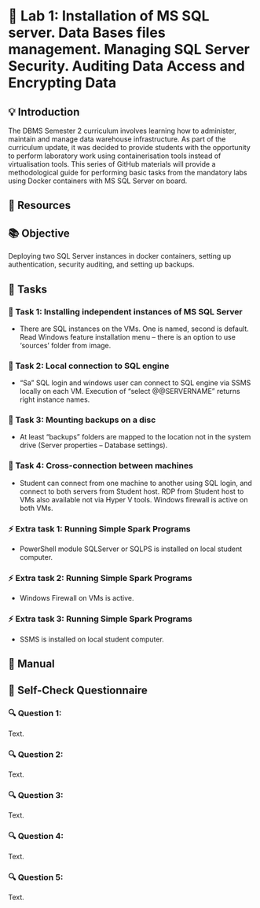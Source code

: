 # 🎯 Lab 1: Installation of MS SQL server. Data Bases files management. Managing SQL Server Security. Auditing Data Access and Encrypting Data

## 💡 Introduction
The DBMS Semester 2 curriculum involves learning how to administer, maintain and manage data warehouse infrastructure. As part of the curriculum update, it was decided to provide students with the opportunity to perform laboratory work using containerisation tools instead of virtualisation tools. This series of GitHub materials will provide a methodological guide for performing basic tasks from the mandatory labs using Docker containers with MS SQL Server on board.

## 🔗 Resources


## 📚 Objective
Deploying two SQL Server instances in docker containers, setting up authentication, security auditing, and setting up backups.

## 📝 Tasks

### 📌 Task 1: Installing independent instances of MS SQL Server
- There are SQL instances on the VMs. One is named, second is default. Read Windows feature installation menu – there is an option to use ‘sources’ folder from image.

### 📌 Task 2: Local connection to SQL engine
- “Sa” SQL login and windows user can connect to SQL engine via SSMS locally on each VM. Execution of “select @@SERVERNAME” returns right instance names.

### 📌 Task 3: Mounting backups on a disc
- At least “backups” folders are mapped to the location not in the system drive (Server properties – Database settings).

### 📌 Task 4: Cross-connection between machines
-	Student can connect from one machine to another using SQL login, and connect to both servers from Student host. RDP from Student host to VMs also available not via Hyper V tools. Windows firewall is active on both VMs. 

### ⚡ Extra task 1: Running Simple Spark Programs
- PowerShell module SQLServer or SQLPS is installed on local student computer.

### ⚡ Extra task 2: Running Simple Spark Programs
- Windows Firewall on VMs is active.

### ⚡ Extra task 3: Running Simple Spark Programs
- SSMS is installed on local student computer.

## 📙 Manual

## 🧠 Self-Check Questionnaire

### 🔍 Question 1:
Text.

### 🔍 Question 2:
Text.

### 🔍 Question 3:
Text.

### 🔍 Question 4:
Text.

### 🔍 Question 5:
Text.
